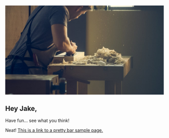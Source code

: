 ![word worker](./pexels-photo-374049.jpeg)

## Hey Jake,
 
Have fun... see what you think!

Neat! 
[This is a link to a pretty bar sample page.](./mobile/ "Next Page")
